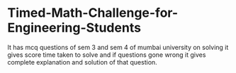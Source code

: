 # Timed-Math-Challenge-for-Engineering-Students
It has mcq questions of sem 3 and sem 4 of mumbai university on solving it gives score time taken to solve and if questions gone wrong it gives complete explanation and solution of that question.
